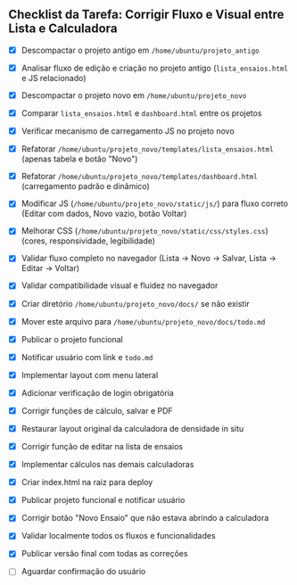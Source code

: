 ## Checklist da Tarefa: Corrigir Fluxo e Visual entre Lista e Calculadora

- [x] Descompactar o projeto antigo em `/home/ubuntu/projeto_antigo`
- [x] Analisar fluxo de edição e criação no projeto antigo (`lista_ensaios.html` e JS relacionado)
- [x] Descompactar o projeto novo em `/home/ubuntu/projeto_novo`
- [x] Comparar `lista_ensaios.html` e `dashboard.html` entre os projetos
- [x] Verificar mecanismo de carregamento JS no projeto novo
- [x] Refatorar `/home/ubuntu/projeto_novo/templates/lista_ensaios.html` (apenas tabela e botão "Novo")
- [x] Refatorar `/home/ubuntu/projeto_novo/templates/dashboard.html` (carregamento padrão e dinâmico)
- [x] Modificar JS (`/home/ubuntu/projeto_novo/static/js/`) para fluxo correto (Editar com dados, Novo vazio, botão Voltar)
- [x] Melhorar CSS (`/home/ubuntu/projeto_novo/static/css/styles.css`) (cores, responsividade, legibilidade)
- [x] Validar fluxo completo no navegador (Lista -> Novo -> Salvar, Lista -> Editar -> Voltar)
- [x] Validar compatibilidade visual e fluidez no navegador
- [x] Criar diretório `/home/ubuntu/projeto_novo/docs/` se não existir
- [x] Mover este arquivo para `/home/ubuntu/projeto_novo/docs/todo.md`
- [x] Publicar o projeto funcional
- [x] Notificar usuário com link e `todo.md`
- [x] Implementar layout com menu lateral
- [x] Adicionar verificação de login obrigatória
- [x] Corrigir funções de cálculo, salvar e PDF
- [x] Restaurar layout original da calculadora de densidade in situ
- [x] Corrigir função de editar na lista de ensaios
- [x] Implementar cálculos nas demais calculadoras
- [x] Criar index.html na raiz para deploy
- [x] Publicar projeto funcional e notificar usuário
- [x] Corrigir botão "Novo Ensaio" que não estava abrindo a calculadora
- [x] Validar localmente todos os fluxos e funcionalidades
- [x] Publicar versão final com todas as correções
- [ ] Aguardar confirmação do usuário


